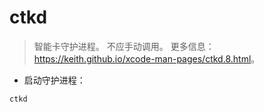 # ctkd

> 智能卡守护进程。
> 不应手动调用。
> 更多信息：<https://keith.github.io/xcode-man-pages/ctkd.8.html>。

- 启动守护进程：

`ctkd`